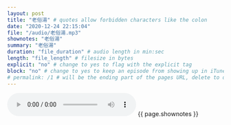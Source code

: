 ```yaml
---
layout: post
title: "老俗湯" # quotes allow forbidden characters like the colon
date: "2020-12-24 22:15:04"
file: "/audio/老俗湯.mp3"
shownotes: "老俗湯"
summary: "老俗湯"
duration: "file_duration" # audio length in min:sec
length: "file_length" # filesize in bytes
explicit: "no" # change to yes to flag with the explicit tag
block: "no" # change to yes to keep an episode from showing up in iTunes
# permalink: /1 # will be the ending part of the pages URL, delete to default to the title
---
```


<audio controls>
<source src="{{site.url}}{{site.baseurl}}{{ page.file }}" type="audio/x-mp3">
Your browser does not support the audio element.
</audio>
{{ page.shownotes }}
